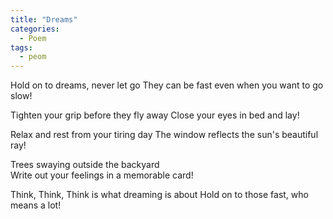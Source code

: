 ```yaml
---
title: "Dreams"
categories:
  - Poem
tags:
  - peom
---
```

Hold on to dreams, never let go
They can be fast even when you want to go slow!

Tighten your grip before they fly away
Close your eyes in bed and lay!

Relax and rest from your tiring day
The window reflects the sun's beautiful ray!

Trees swaying outside the backyard  
Write out your feelings in a memorable card!

Think, Think, Think is what dreaming is about
Hold on to those fast, who means a lot!
